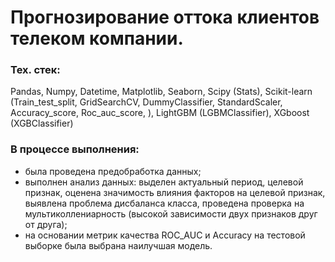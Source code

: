 # Прогнозирование оттока клиентов телеком компании.

### Тех. стек:
Pandas, Numpy, Datetime, Matplotlib, Seaborn, Scipy (Stats), Scikit-learn (Train_test_split, GridSearchCV, DummyClassifier, StandardScaler, Accuracy_score, Roc_auc_score, ), LightGBM (LGBMClassifier), XGboost (XGBClassifier)

### В процессе выполнения:

- была проведена предобработка данных;
- выполнен анализ данных: выделен актуальный период, целевой признак, оценена значимость влияния факторов на целевой признак, выявлена проблема дисбаланса класса, проведена проверка на мультиколлениарность (высокой зависимости двух признаков друг от друга);
- на основании метрик качества ROC_AUC и Accuracy на тестовой выборке была выбрана наилучшая модель.
